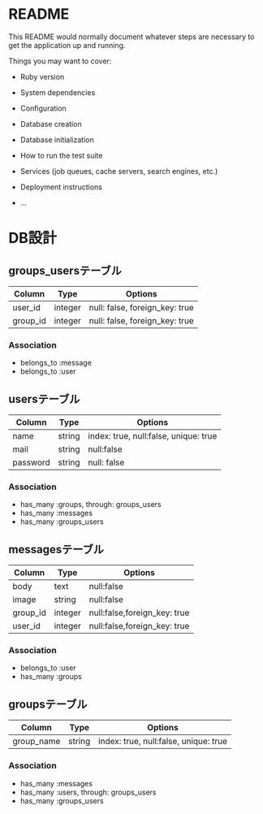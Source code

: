 # README

This README would normally document whatever steps are necessary to get the
application up and running.

Things you may want to cover:

* Ruby version

* System dependencies

* Configuration

* Database creation

* Database initialization

* How to run the test suite

* Services (job queues, cache servers, search engines, etc.)

* Deployment instructions

* ...
# DB設計

## groups_usersテーブル

|Column|Type|Options|
|------|----|-------|
|user_id|integer|null: false, foreign_key: true|
|group_id|integer|null: false, foreign_key: true|

### Association
- belongs_to :message
- belongs_to :user

## usersテーブル

|Column|Type|Options|
|------|----|-------|
|name|string|index: true, null:false, unique: true|
|mail|string|null:false|
|password|string|null: false|

### Association
- has_many :groups, through: groups_users
- has_many :messages
- has_many :groups_users

## messagesテーブル
|Column|Type|Options|
|------|----|-------|
|body|text|null:false|
|image|string|null:false|
|group_id|integer|null:false,foreign_key: true|
|user_id|integer|null:false,foreign_key: true|

### Association
- belongs_to :user
- has_many :groups


## groupsテーブル
|Column|Type|Options|
|------|----|-------|
|group_name|string|index: true, null:false, unique: true|

### Association
- has_many :messages
- has_many :users, through: groups_users
- has_many :groups_users

